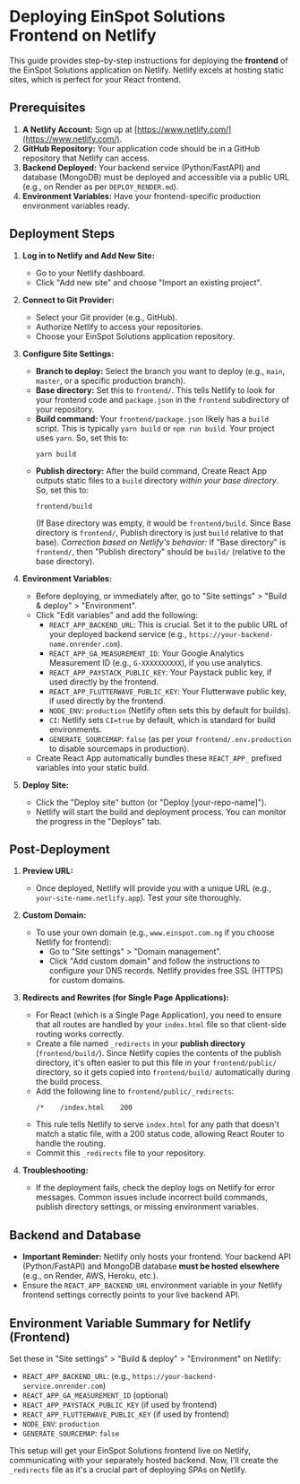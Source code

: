 # Deploying EinSpot Solutions Frontend on Netlify

This guide provides step-by-step instructions for deploying the **frontend** of the EinSpot Solutions application on Netlify. Netlify excels at hosting static sites, which is perfect for your React frontend.

## Prerequisites

1.  **A Netlify Account:** Sign up at [https://www.netlify.com/](https://www.netlify.com/).
2.  **GitHub Repository:** Your application code should be in a GitHub repository that Netlify can access.
3.  **Backend Deployed:** Your backend service (Python/FastAPI) and database (MongoDB) must be deployed and accessible via a public URL (e.g., on Render as per `DEPLOY_RENDER.md`).
4.  **Environment Variables:** Have your frontend-specific production environment variables ready.

## Deployment Steps

1.  **Log in to Netlify and Add New Site:**
    *   Go to your Netlify dashboard.
    *   Click "Add new site" and choose "Import an existing project".

2.  **Connect to Git Provider:**
    *   Select your Git provider (e.g., GitHub).
    *   Authorize Netlify to access your repositories.
    *   Choose your EinSpot Solutions application repository.

3.  **Configure Site Settings:**
    *   **Branch to deploy:** Select the branch you want to deploy (e.g., `main`, `master`, or a specific production branch).
    *   **Base directory:** Set this to `frontend/`. This tells Netlify to look for your frontend code and `package.json` in the `frontend` subdirectory of your repository.
    *   **Build command:** Your `frontend/package.json` likely has a `build` script. This is typically `yarn build` or `npm run build`. Your project uses `yarn`. So, set this to:
        ```
        yarn build
        ```
    *   **Publish directory:** After the build command, Create React App outputs static files to a `build` directory *within your base directory*. So, set this to:
        ```
        frontend/build
        ```
        (If Base directory was empty, it would be `frontend/build`. Since Base directory is `frontend/`, Publish directory is just `build` relative to that base).
        *Correction based on Netlify's behavior:* If "Base directory" is `frontend/`, then "Publish directory" should be `build/` (relative to the base directory).

4.  **Environment Variables:**
    *   Before deploying, or immediately after, go to "Site settings" > "Build & deploy" > "Environment".
    *   Click "Edit variables" and add the following:
        *   `REACT_APP_BACKEND_URL`: This is crucial. Set it to the public URL of your deployed backend service (e.g., `https://your-backend-name.onrender.com`).
        *   `REACT_APP_GA_MEASUREMENT_ID`: Your Google Analytics Measurement ID (e.g., `G-XXXXXXXXXX`), if you use analytics.
        *   `REACT_APP_PAYSTACK_PUBLIC_KEY`: Your Paystack public key, if used directly by the frontend.
        *   `REACT_APP_FLUTTERWAVE_PUBLIC_KEY`: Your Flutterwave public key, if used directly by the frontend.
        *   `NODE_ENV`: `production` (Netlify often sets this by default for builds).
        *   `CI`: Netlify sets `CI=true` by default, which is standard for build environments.
        *   `GENERATE_SOURCEMAP`: `false` (as per your `frontend/.env.production` to disable sourcemaps in production).
    *   Create React App automatically bundles these `REACT_APP_` prefixed variables into your static build.

5.  **Deploy Site:**
    *   Click the "Deploy site" button (or "Deploy [your-repo-name]").
    *   Netlify will start the build and deployment process. You can monitor the progress in the "Deploys" tab.

## Post-Deployment

1.  **Preview URL:**
    *   Once deployed, Netlify will provide you with a unique URL (e.g., `your-site-name.netlify.app`). Test your site thoroughly.

2.  **Custom Domain:**
    *   To use your own domain (e.g., `www.einspot.com.ng` if you choose Netlify for frontend):
        *   Go to "Site settings" > "Domain management".
        *   Click "Add custom domain" and follow the instructions to configure your DNS records. Netlify provides free SSL (HTTPS) for custom domains.

3.  **Redirects and Rewrites (for Single Page Applications):**
    *   For React (which is a Single Page Application), you need to ensure that all routes are handled by your `index.html` file so that client-side routing works correctly.
    *   Create a file named `_redirects` in your **publish directory** (`frontend/build/`). Since Netlify copies the contents of the publish directory, it's often easier to put this file in your `frontend/public/` directory, so it gets copied into `frontend/build/` automatically during the build process.
    *   Add the following line to `frontend/public/_redirects`:
        ```
        /*    /index.html    200
        ```
    *   This rule tells Netlify to serve `index.html` for any path that doesn't match a static file, with a 200 status code, allowing React Router to handle the routing.
    *   Commit this `_redirects` file to your repository.

4.  **Troubleshooting:**
    *   If the deployment fails, check the deploy logs on Netlify for error messages. Common issues include incorrect build commands, publish directory settings, or missing environment variables.

## Backend and Database

*   **Important Reminder:** Netlify only hosts your frontend. Your backend API (Python/FastAPI) and MongoDB database **must be hosted elsewhere** (e.g., on Render, AWS, Heroku, etc.).
*   Ensure the `REACT_APP_BACKEND_URL` environment variable in your Netlify frontend settings correctly points to your live backend API.

## Environment Variable Summary for Netlify (Frontend)

Set these in "Site settings" > "Build & deploy" > "Environment" on Netlify:

*   `REACT_APP_BACKEND_URL`: (e.g., `https://your-backend-service.onrender.com`)
*   `REACT_APP_GA_MEASUREMENT_ID` (optional)
*   `REACT_APP_PAYSTACK_PUBLIC_KEY` (if used by frontend)
*   `REACT_APP_FLUTTERWAVE_PUBLIC_KEY` (if used by frontend)
*   `NODE_ENV`: `production`
*   `GENERATE_SOURCEMAP`: `false`

This setup will get your EinSpot Solutions frontend live on Netlify, communicating with your separately hosted backend.
Now, I'll create the `_redirects` file as it's a crucial part of deploying SPAs on Netlify.
